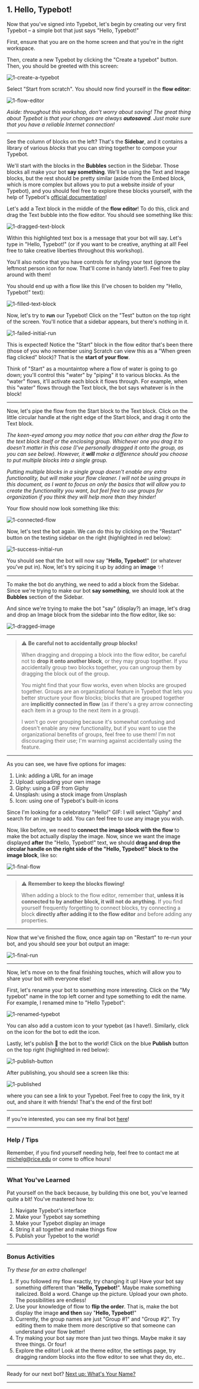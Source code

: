 ## 1. Hello, Typebot!

Now that you've signed into Typebot, let's begin by creating our very first Typebot – a simple bot that just says "Hello, Typebot!"

First, ensure that you are on the home screen and that you're in the right workspace. 

Then, create a new Typebot by clicking the "Create a typebot" button. Then, you should be greeted with this screen:

![1-create-a-typebot](1-create-a-typebot.png)

Select "Start from scratch". You should now find yourself in the **flow editor**:

![1-flow-editor](1-flow-editor.png)

*Aside: throughout this workshop, don't worry about saving! The great thing about Typebot is that your changes are always **autosaved**. Just make sure that you have a reliable Internet connection!*

---

See the column of blocks on the left? That's the **Sidebar**, and it contains a library of various *blocks* that you can string together to compose your Typebot.

We'll start with the blocks in the **Bubbles** section in the Sidebar. Those blocks all make your bot **say something**. We'll be using the Text and Image blocks, but the rest should be pretty similar (aside from the Embed block, which is more complex but allows you to put a website *inside* of your Typebot), and you should feel free to explore these blocks yourself, with the help of Typebot's [official documentation](https://docs.typebot.io/get-started/introduction)!

Let's add a Text block in the middle of the **flow editor**! To do this, click and drag the Text bubble into the flow editor. You should see something like this:

![1-dragged-text-block](1-dragged-text-block.png)

Within this highlighted text box is a message that your bot will say. Let's type in "Hello, Typebot!" (or if you want to be creative, anything at all! Feel free to take creative liberties throughout this workshop).

You'll also notice that you have controls for styling your text (ignore the leftmost person icon for now. That'll come in handy later!). Feel free to play around with them!

You should end up with a flow like this (I've chosen to bolden my "Hello, Typebot!" text):

![1-filled-text-block](1-filled-text-block.png)

Now, let's try to **run** our Typebot! Click on the "Test" button on the top right of the screen. You'll notice that a sidebar appears, but there's nothing in it.

![1-failed-initial-run](1-failed-initial-run.png)

This is expected! Notice the "Start" block in the flow editor that's been there (those of you who remember using Scratch can view this as a "When green flag clicked" block)? That is the **start of your flow**. 

Think of "Start" as a mountaintop where a flow of water is going to go down; you'll control this "water" by "piping" it to various blocks. As the "water" flows, it'll activate each block it flows through. For example, when this "water" flows through the Text block, the bot says whatever is in the block!

---

Now, let's pipe the flow from the Start block to the Text block. Click on the little circular handle at the right edge of the Start block, and drag it onto the Text block.

*The keen-eyed among you may notice that you can either drag the flow to the text block itself or the enclosing group. Whichever one you drag it to doesn't matter in this case (I've personally dragged it onto the group, as you can see below). However, it **will** make a difference should you choose to put multiple blocks into a single group.*

*Putting multiple blocks in a single group doesn't enable any extra functionality, but will make your flow cleaner. I will not be using groups in this document, as I want to focus on only the basics that will allow you to create the functionality you want, but feel free to use groups for organization if you think they will help more than they hinder!* 

Your flow should now look something like this:

![1-connected-flow](1-connected-flow.png)

Now, let's test the bot again. We can do this by clicking on the "Restart" button on the testing sidebar on the right (highlighted in red below):

![1-success-initial-run](1-success-initial-run.png)

You should see that the bot will now say "**Hello, Typebot!**" (or whatever you've put in). Now, let's try spicing it up by adding an **image** ✨!

---

To make the bot do anything, we need to add a block from the Sidebar. Since we're trying to make our bot **say something**, we should look at the **Bubbles** section of the Sidebar.

And since we're trying to make the bot "say" (display?) an image, let's drag and drop an Image block from the sidebar into the flow editor, like so:

![1-dragged-image](1-dragged-image.png)

---

> ⚠️  **Be careful not to accidentally *group* blocks!**
>
> When dragging and dropping a block into the flow editor, be careful not to **drop it onto another block**, or they may group together. If you accidentally group two blocks together, you can ungroup them by dragging the block out of the group. 
>
> You might find that your flow works, even when blocks are grouped together. Groups are an organizational feature in Typebot that lets you better structure your flow blocks; blocks that are grouped together are **implicitly connected in flow** (as if there's a grey arrow connecting each item in a group to the next item in a group).
>
> I won't go over grouping because it's somewhat confusing and doesn't enable any new functionality, but if you want to use the organizational benefits of groups, feel free to use them! I'm not discouraging their use; I'm warning against accidentally using the feature.

---

As you can see, we have five options for images:

1. Link: adding a URL for an image
2. Upload: uploading your own image
3. Giphy: using a GIF from Giphy
4. Unsplash: using a stock image from Unsplash
5. Icon: using one of Typebot's built-in icons

Since I'm looking for a celebratory "Hello!" GIF: I will select "Giphy" and search for an image to add. You can feel free to use any image you wish.

Now, like before, we need to **connect the image block with the flow** to make the bot actually display the image. Now, since we want the image displayed **after** the "Hello, Typebot!" text, we should **drag and drop the circular handle on the right side of the "Hello, Typebot!" block to the image block**, like so:

![1-final-flow](1-final-flow.png)

---

> ⚠️  **Remember to keep the blocks flowing!**
>
> When adding a block to the flow editor, remember that, **unless it is connected to by another block, it will not do anything.** If you find yourself frequently forgetting to connect blocks, try connecting a block **directly after adding it to the flow editor** and before adding any properties.

---

Now that we've finished the flow, once again tap on "Restart" to re-run your bot, and you should see your bot output an image:

![1-final-run](1-final-run.png)

---

Now, let's move on to the final finishing touches, which will allow you to share your bot with everyone else! 

First, let's rename your bot to something more interesting. Click on the "My typebot" name in the top left corner and type something to edit the name. For example, I renamed mine to "Hello Typebot":

![1-renamed-typebot](1-renamed-typebot.png)

You can also add a custom icon to your typebot (as I have!). Similarly, click on the icon for the bot to edit the icon.

Lastly, let's publish 🚀 the bot to the world! Click on the blue **Publish** button on the top right (highlighted in red below):

![1-publish-button](1-publish-button.png)

After publishing, you should see a screen like this:

![1-published](1-published.png)

where you can see a link to your Typebot. Feel free to copy the link, try it out, and share it with friends! That's the end of the first bot!

---

If you're interested, you can see my final bot [here](https://bot.lilie.link/hello-typebot-mxjhqik)!

---

### Help / Tips

Remember, if you find yourself needing help, feel free to contact me at michelg@rice.edu or come to office hours!

---

### What You've Learned

Pat yourself on the back because, by building this one bot, you've learned quite a bit! You've mastered how to:

1. Navigate Typebot's interface
2. Make your Typebot say something
3. Make your Typebot display an image
4. String it all together and make things flow
5. Publish your Typebot to the world!

---

### Bonus Activities

*Try these for an extra challenge!*

1. If you followed my flow exactly, try changing it up! Have your bot say something different than "**Hello, Typebot!**". Maybe make something italicized. Bold a word. Change up the picture. Upload your own photo. The possibilities are endless!
2. Use your knowledge of flow to **flip the order**. That is, make the bot display the image **and then** say "**Hello, Typebot!**"
3. Currently, the group names are just "Group #1" and "Group #2". Try editing them to make them more descriptive so that someone can understand your flow better!
4. Try making your bot say more than just two things. Maybe make it say three things. Or four!
5. Explore the editor! Look at the theme editor, the settings page, try dragging random blocks into the flow editor to see what they do, etc..

---

Ready for our next bot? [Next up: What's Your Name?](2%20-%20What's%20Your%20Name%3F)

 

 


---
